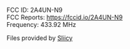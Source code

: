 FCC ID: 2A4UN-N9<br>
FCC Reports: https://fccid.io/2A4UN-N9<br>
Frequency: 433.92 MHz

Files provided by [Sliicy](https://github.com/Sliicy)
